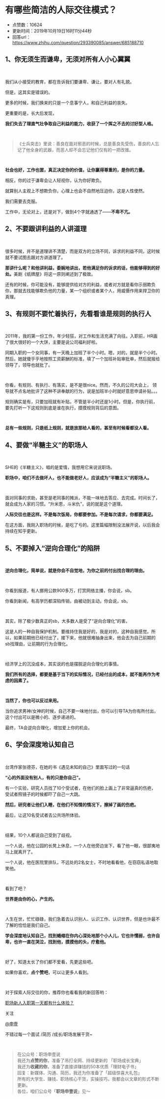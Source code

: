 # 有哪些简洁的人际交往模式？
- 点赞数：10624
- 更新时间：2019年10月19日16时11分44秒
- 回答url：https://www.zhihu.com/question/293390085/answer/685188710
<body>
 <h2>1、你无须生而谦卑，无须对所有人小心翼翼</h2>
 <p class="ztext-empty-paragraph"><br></p>
 <p data-pid="Mm-OANC1">我们从小接受的教育，都在告诉我们要谦卑、谦让，要对人有礼貌。</p>
 <p data-pid="JH1I4Z1w">但是，这其实是错误的。</p>
 <p data-pid="qQvjqscc">更多的时候，我们换来的只是一个息事宁人，和自己利益的丧失。</p>
 <p data-pid="WZ8xlSCk">更重要的是，长大后发现，</p>
 <p data-pid="rJByYglC"><b>我们失去了理直气壮争取自己利益的能力，收获了一个挥之不去的讨好型人格。</b></p>
 <p class="ztext-empty-paragraph"><br></p>
 <blockquote data-pid="LYVUfGiX">
  《士兵突击》里说：善良在面对邪恶的时候，总是善良先受伤，善良的人忘记了他全身的武器，而恶人却不会忘记他们仅有的一把改锥。
 </blockquote>
 <p class="ztext-empty-paragraph"><br></p>
 <p data-pid="vTNbeanI"><b>社会也好，工作也罢，真正决定你的价值，让你赢得尊重的，是你的力量。</b></p>
 <p data-pid="RfCMDrbD">相反，你的过于谦卑会让人轻视你，认为你好欺负。</p>
 <p data-pid="odHMovFw">就算别人主观上不想欺负你，心理上也会不自然地压迫你，这是人性使然。</p>
 <p data-pid="ZR-LJFdn">我们需要去克服。</p>
 <p data-pid="_EwKyzMQ">工作中，无论对上，还是对下，做到4个字就通透了——<b>不卑不亢。</b></p>
 <h2><b>2、不要跟讲利益的人讲道理</b></h2>
 <p class="ztext-empty-paragraph"><br></p>
 <p data-pid="p6Mup_CI">很多时候，并不是道理讲不清楚，而是双方的立场不同，诉求的利益不同，这时候就不要试图去跟对方讲道理了。</p>
 <p data-pid="30g5u4Bm"><b>那讲什么呢？和他讲利益，委婉地讲出，若他满足你的诉求的话，他能够得到的好处。</b>美剧《纸牌屋》将这一原则阐述到了极致。</p>
 <p data-pid="xs_Jjxyd">还有的时候，你可能没有，能够提供给对方的利益，或者对方就是看你示弱欺负你，那就去找能够欺负他的力量，某一个组织或者某个人，用威慑作用来捍卫你的真理。</p>
 <h2><b>3、有规则不要忙着执行，先看看谁是规则的执行人</b></h2>
 <p class="ztext-empty-paragraph"><br></p>
 <p data-pid="8zzUw7aQ">2011年，我的第一份工作，年少轻狂，对工作和生活充满了向往。入职前，HR画了很大很好的一个大饼，主要是说公司福利好啦。</p>
 <p data-pid="JxKJ-aVG">同期入职的一个女同事，有一天晚上加班了半个小时。嗯，对的，就是半个小时。然后，她就傻乎乎地按照工资薪酬的标准，填了一个加班补贴审批单，然后就报给领导了，领导也就批了。</p>
 <p class="ztext-empty-paragraph"><br></p>
 <p data-pid="YFEGdWet">你看，有规则、有执行、有落实，是不是很nice。然而，不久的公司大会上， 领导就不点名地批评了这种不讲奉献的行为，说是加班半小时就好意思申请补贴。。。</p>
 <p data-pid="jLLMes1j">规则确实是有，只要加班就有补贴，不管是半小时还是1小时。但是，你执行前，要先打听一下这规则到底是谁在执行，摸摸规则背后的意图。</p>
 <p class="ztext-empty-paragraph"><br></p>
 <p data-pid="1UUzqihE"><b>总有一些规则，只是纸上规则，就是放那给人看的，甚至有时候看都没人看。</b></p>
 <h2>4、要做“半糖主义”的职场人</h2>
 <p class="ztext-empty-paragraph"><br></p>
 <p data-pid="3ai1j9LH">SHE的《半糖主义》，唱的是爱情，我想用它来说说职场。</p>
 <p data-pid="_R4s-bGi"><b>职场中，咱们不去做坏人，也不能做老好人，应该成为“半糖主义”的职场人。</b></p>
 <p class="ztext-empty-paragraph"><br></p>
 <p data-pid="VMadHwBI">面对同事的求助，甚至是老同事的摊派，不能一味地去答应、去完成。时间长了，就会成为人家的习惯。“升米恩，斗米仇”，说的就是这个道理。</p>
 <p data-pid="Q-c6FyZR"><b>人际交往也是这样。不是每次饭局，你都要参加。不是每次请求，你都要满足。</b></p>
 <p data-pid="qAtU85Er">在这方面，我刚入职场的时候，是吃了亏的。这里篇幅限制没法展开说，以后我会持续在知乎更新。</p>
 <h2>5、不要掉入“逆向合理化”的陷阱</h2>
 <p class="ztext-empty-paragraph"><br></p>
 <p data-pid="OOhlwD0K"><b>逆向合理化，简单说，就是你会不自觉地，为你之前的付出找合理的理由。</b></p>
 <p class="ztext-empty-paragraph"><br></p>
 <p data-pid="KWng56No">你看到报道，有人挪用公款900多万，打赏网络主播，你会说，sb。</p>
 <p data-pid="LPM0Bg_C">你看到新闻，有高学历都深陷传销，由被动到主动，你会说，sb。</p>
 <p class="ztext-empty-paragraph"><br></p>
 <p data-pid="Drn9qLjd">其实，除了极少数真正的sb，大多数人是受了“逆向合理化”的害。</p>
 <p data-pid="gWXcPdIW">这是人的一种自我保护机制。要维持住我是好的，我是对的，这种自我感觉。所以，如果前期他已经付出了，接下来，他就很难抽身出来，他会去为自己前期的sb找理由，让前期的行为合理化。</p>
 <p class="ztext-empty-paragraph"><br></p>
 <p data-pid="5e3jJF7i">经济学上的沉没成本，其实说的也是摆脱逆向合理化的事情。</p>
 <p data-pid="PV8wmoO_"><b>我们所有的选择，都要是基于当下的实际情况，已经付出的成本，就不能再作为考虑的因素了。</b></p>
 <p class="ztext-empty-paragraph"><br></p>
 <p data-pid="BcOyCSaJ"><b>当然了，你也可以反过来用。</b></p>
 <p data-pid="mxCKNsrX">当你追求男神/女神的时候，自己不要一味地付出，你可以引导TA为你有所付出，这个付出可以是微小的、逐步递进的。</p>
 <p data-pid="NfNfU_st">最终，TA会逆向合理化，增加爱上你的机会。</p>
 <h2>6、学会深度地认知自己</h2>
 <p class="ztext-empty-paragraph"><br></p>
 <p data-pid="sNiYK1V8">台湾作家张德芬，在她的书《遇见未知的自己》里面写过的一句话</p>
 <p data-pid="4Rm5iaKm"><b>“心的外面没有别人，有的只是你自己”。</b></p>
 <p data-pid="paBF-1yv">有一个实验，研究人员找了10个受试者，在他们的脸上画上了非常逼真的伤疤，受试者照镜子的时候都吓了自己一大跳。</p>
 <p data-pid="NsSmiEwa"><b>然后，研究者让他们入睡，在他们不知情的情况下，擦掉了画的伤疤。</b></p>
 <p data-pid="-qlUYczm">最后，让这10名受试者去公共场所体验。</p>
 <p class="ztext-empty-paragraph"><br></p>
 <p data-pid="wRXw7ZkB">结果，10个人都说自己受到了歧视。</p>
 <p data-pid="SnUwgMt7">一个人说，他在公园的长凳上休息，一个人在他旁边坐下，看了他一眼，很鄙夷地马上就离开了。</p>
 <p data-pid="IexH7_if">一个人说，他在医院里排队，不远处的2名女士，不时地看看他，在窃窃私语地取笑他。</p>
 <p class="ztext-empty-paragraph"><br></p>
 <p data-pid="8uxKQAn4">看到了吧？</p>
 <p data-pid="TzjmwLAk"><b>世界是由你的心，产生的。</b></p>
 <p class="ztext-empty-paragraph"><br></p>
 <p data-pid="cCKkTlJe">人生在世，忙忙碌碌，我们急着去认识别人、认识工作、认识世界，但是也许最不了解的恰恰是我们自己。</p>
 <p data-pid="It9W563v"><b>学会深度地认知自己，找到蜷缩在你内心深处地那个小人儿，它也许懦弱，也许自卑，也许一直在哭泣，找到他，摸摸他的头，疗愈他。</b></p>
 <p class="ztext-empty-paragraph"><br></p>
 <p data-pid="rYgoAwzR">好了，知道太长了你们都不爱看，先更这些吧。</p>
 <p data-pid="39vYGg89">如果你喜欢，<b>点个赞吧</b>，可以让更多人看到。</p>
 <p class="ztext-empty-paragraph"><br></p>
 <p data-pid="PQbwYkWR">对于探索人际交往的你，推荐你也看看我的新回答哟：</p><a href="https://www.zhihu.com/question/331138966/answer/749656424" data-draft-node="block" data-draft-type="link-card" data-image="https://pic1.zhimg.com/v2-822895519ab828dbead4c7a10bec55d8_120x160.jpg" data-image-width="720" data-image-height="1445" class="internal">职场新人入职第一天都有什么体验？</a>
 <p data-pid="RDgmtcvs">关注</p>
 <p data-pid="pOD0asLZ"><a class="member_mention" href="https://www.zhihu.com/people/278e9be77614e7159db2d516f6e75120" data-hash="278e9be77614e7159db2d516f6e75120" data-hovercard="p$b$278e9be77614e7159db2d516f6e75120">@申壹</a></p>
 <p data-pid="ucgirmM3">不错过每一个面试 /简历 /成长/职场发展干货~</p>
 <p class="ztext-empty-paragraph"><br></p>
 <blockquote data-pid="R0_SFspD">
  在公众号：职场申壹说
  <br>
  我还为<b>点赞的你</b>，准备了吊打全网、持续更新的 「职场成长宝典」
  <br>
  我还为<b>收藏的你</b>，准备了直接讲赚钱的50本优质「理财电子书」
  <br>
  回复：新媒体、沟通、简历，我还为你准备了「超级惊喜大礼包」
  <br>
  所有的大学生、赚钱、职场核心干货，实操技巧，我都会以文章的形式不断更新。
  <br>
  各位，咱们公众号「<b>职场申壹说</b>」见～
 </blockquote>
</body>